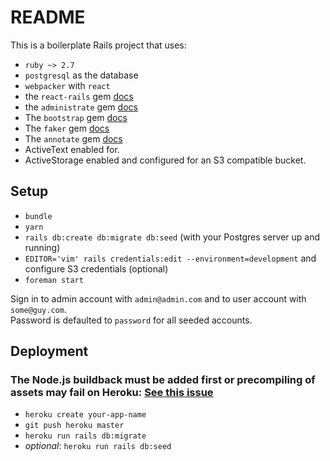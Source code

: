 # README

This is a boilerplate Rails project that uses:

- `ruby ~> 2.7`
- `postgresql` as the database
- `webpacker` with `react`
- the `react-rails` gem [docs](https://github.com/reactjs/react-rails)
- the `administrate` gem [docs](https://github.com/thoughtbot/administrate)
- The `bootstrap` gem [docs](https://github.com/twbs/bootstrap-rubygem)
- The `faker` gem [docs](https://github.com/faker-ruby/faker)
- The `annotate` gem [docs](https://github.com/ctran/annotate_models)
- ActiveText enabled for.
- ActiveStorage enabled and configured for an S3 compatible bucket.

## Setup

- `bundle`
- `yarn`
- `rails db:create db:migrate db:seed` (with your Postgres server up and running)
- `EDITOR='vim' rails credentials:edit --environment=development` and configure S3 credentials (optional)
- `foreman start`

Sign in to admin account with `admin@admin.com` and to user account with `some@guy.com`.  
Password is defaulted to `password` for all seeded accounts.

## Deployment

### The Node.js buildback must be added first or precompiling of assets may fail on Heroku: [See this issue](https://github.com/rails/webpacker/issues/1164#issuecomment-443474860)

- `heroku create your-app-name`
- `git push heroku master`
- `heroku run rails db:migrate`
- _optional_: `heroku run rails db:seed`
